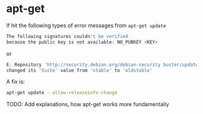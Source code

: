 # apt-get

If hit the following types of error messages from `apt-get update`
```go
The following signatures couldn't be verified
because the public key is not available: NO_PUBKEY <KEY>
```
or
```go
E: Repository 'http://security.debian.org/debian-security buster/updates InRelease'
changed its 'Suite' value from 'stable' to 'oldstable'
```

A fix is:
```sh
apt-get update --allow-releaseinfo-change
```

TODO: Add explanations, how apt-get works more fundamentally

